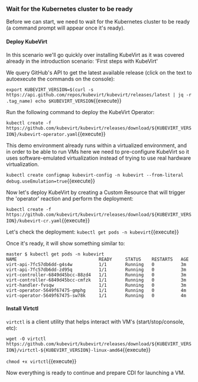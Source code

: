 ### Wait for the Kubernetes cluster to be ready

Before we can start, we need to wait for the Kubernetes cluster to be ready (a command prompt will appear once it's ready).

#### Deploy KubeVirt

In this scenario we'll go quickly over installing KubeVirt as it was covered already in the introduction scenario: 'First steps with KubeVirt'

We query GitHub's API to get the latest available release (click on the text to autoexecute the commands on the console):

`export KUBEVIRT_VERSION=$(curl -s https://api.github.com/repos/kubevirt/kubevirt/releases/latest | jq -r .tag_name)
echo $KUBEVIRT_VERSION`{{execute}}

Run the following command to deploy the KubeVirt Operator:

`kubectl create -f https://github.com/kubevirt/kubevirt/releases/download/${KUBEVIRT_VERSION}/kubevirt-operator.yaml`{{execute}}

This demo environment already runs within a virtualized environment, and in order to be able to run VMs here we need to pre-configure KubeVirt so it uses software-emulated virtualization instead of trying to use real hardware virtualization.

`kubectl create configmap kubevirt-config -n kubevirt --from-literal debug.useEmulation=true`{{execute}}

Now let's deploy KubeVirt by creating a Custom Resource that will trigger the 'operator' reaction and perform the deployment:

`kubectl create -f https://github.com/kubevirt/kubevirt/releases/download/${KUBEVIRT_VERSION}/kubevirt-cr.yaml`{{execute}}

Let's check the deployment:
`kubectl get pods -n kubevirt`{{execute}}

Once it's ready, it will show something similar to:

~~~
master $ kubectl get pods -n kubevirt
NAME                               READY     STATUS    RESTARTS   AGE
virt-api-7fc57db6dd-g4s4w          1/1       Running   0          3m
virt-api-7fc57db6dd-zd95q          1/1       Running   0          3m
virt-controller-6849d45bcc-88zd4   1/1       Running   0          3m
virt-controller-6849d45bcc-cmfzk   1/1       Running   0          3m
virt-handler-fvsqw                 1/1       Running   0          3m
virt-operator-5649f67475-gmphg     1/1       Running   0          4m
virt-operator-5649f67475-sw78k     1/1       Running   0          4m
~~~

#### Install Virtctl

`virtctl` is a client utility that helps interact with VM's (start/stop/console, etc):

`wget -O virtctl https://github.com/kubevirt/kubevirt/releases/download/${KUBEVIRT_VERSION}/virtctl-${KUBEVIRT_VERSION}-linux-amd64`{{execute}}

`chmod +x virtctl`{{execute}}

Now everything is ready to continue and prepare CDI for launching a VM.
